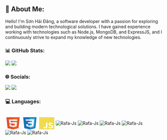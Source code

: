 ## 💫 About Me: 
Hello! I'm Sơn Hải Đăng, a software developer with a passion for exploring and building modern technological solutions. I have gained experience working with technologies such as Node.js, MongoDB, and ExpressJS, and I continuously strive to expand my knowledge of new technologies.

### 📊 GitHub Stats:
![](https://github-readme-stats.vercel.app/api?username=haidangsondev&theme=radical&hide_border=true&include_all_commits=true&count_private=true)
![](https://github-readme-stats.vercel.app/api/top-langs/?username=haidangsondev&theme=radical&hide_progress=true&hide_border=true)






### 🌐 Socials:
  <a href="https://www.linkedin.com/in/s%C6%A1n-h%E1%BA%A3i-%C4%91%C4%83ng-641730332/" target="_blank"><img src="https://img.shields.io/badge/-LinkedIn-%230077B5?style=for-the-badge&logo=linkedin&logoColor=white" target="_blank"></a> 
  <a href="https://www.facebook.com/?locale=vi_VN" target="_blank"><img src="https://img.shields.io/badge/-Facebook-%230077B5?style=for-the-badge&logo=facebook&logoColor=white" target="_blank"></a> 



### 💻 Languages:
<div style="display: inline_block"><br>
  <img align="center" alt="Rafa-HTML" height="40" width="50" src="https://raw.githubusercontent.com/devicons/devicon/master/icons/html5/html5-original.svg">
  <img align="center" alt="Rafa-CSS" height="40" width="50" src="https://raw.githubusercontent.com/devicons/devicon/master/icons/css3/css3-original.svg">
  <img align="center" alt="Rafa-Js" height="40" width="50" src="https://raw.githubusercontent.com/devicons/devicon/master/icons/javascript/javascript-plain.svg">
  <img align="center" alt="Rafa-Js" height="40" width="50" src="https://cdn.jsdelivr.net/gh/devicons/devicon@latest/icons/nodejs/nodejs-plain-wordmark.svg">
  <img align="center" alt="Rafa-Js" height="40" width="50"   src="https://cdn.jsdelivr.net/gh/devicons/devicon@latest/icons/express/express-original-wordmark.svg">
  <img align="center" alt="Rafa-Js" height="40" width="50"   src="https://cdn.jsdelivr.net/gh/devicons/devicon@latest/icons/mysql/mysql-original-wordmark.svg">
  <img align="center" alt="Rafa-Js" height="40" width="50"   src="https://cdn.jsdelivr.net/gh/devicons/devicon@latest/icons/mongodb/mongodb-original-wordmark.svg">
  <img align="center" alt="Rafa-Js" height="40" width="50"   src="https://cdn.jsdelivr.net/gh/devicons/devicon@latest/icons/docker/docker-plain-wordmark.svg">
  <img align="center" alt="Rafa-Js" height="40" width="50"  src="https://cdn.jsdelivr.net/gh/devicons/devicon@latest/icons/git/git-plain.svg">
</div>
